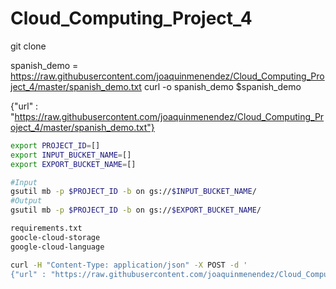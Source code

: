 # Cloud_Computing_Project_4
git clone 

spanish_demo = https://raw.githubusercontent.com/joaquinmenendez/Cloud_Computing_Project_4/master/spanish_demo.txt
curl -o spanish_demo $spanish_demo


{"url" : "https://raw.githubusercontent.com/joaquinmenendez/Cloud_Computing_Project_4/master/spanish_demo.txt"}

```bash
export PROJECT_ID=[]
export INPUT_BUCKET_NAME=[]
export EXPORT_BUCKET_NAME=[]
```
```bash
#Input
gsutil mb -p $PROJECT_ID -b on gs://$INPUT_BUCKET_NAME/
#Output
gsutil mb -p $PROJECT_ID -b on gs://$EXPORT_BUCKET_NAME/
```

```bash
requirements.txt
goocle-cloud-storage
google-cloud-language
```

```bash
curl -H "Content-Type: application/json" -X POST -d '
{"url" : "https://raw.githubusercontent.com/joaquinmenendez/Cloud_Computing_Project_4/master/spanish_demo.txt"}' https://us-central1-project3-serverless.cloudfunctions.net/DownloadPrint
```
